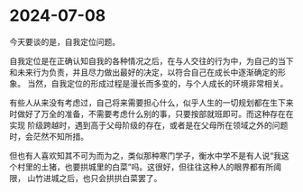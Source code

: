 # 2024-07-08

今天要谈的是，自我定位问题。

自我定位是在正确认知自我的各种情况之后，在与人交往的行为中，为自己的当下和未来行为负责，并且尽力做出最好的决定，以符合自己在成长中逐渐确定的形象。
当然，自我定位的形成过程是漫长而多变的，与个人成长的环境非常相关。

有些人从来没有考虑过，自己将来需要担心什么，似乎人生的一切规划都在生下来时做好了万全的准备，不需要考虑什么别的事，只要按部就班即可。而这种存在在实现
阶级跨越时，遇到高于父母阶级的存在，或者是在父母所在领域之外的问题时，会茫然不知所措。

但也有人喜欢知其不可为而为之，类似那种寒门学子，衡水中学不是有人说“我这个村里的土猪，也要拱城里的白菜”吗。这很好，但往往这种人的眼界都有所阈限，
山竹进城之后，也只会拱拱白菜罢了。